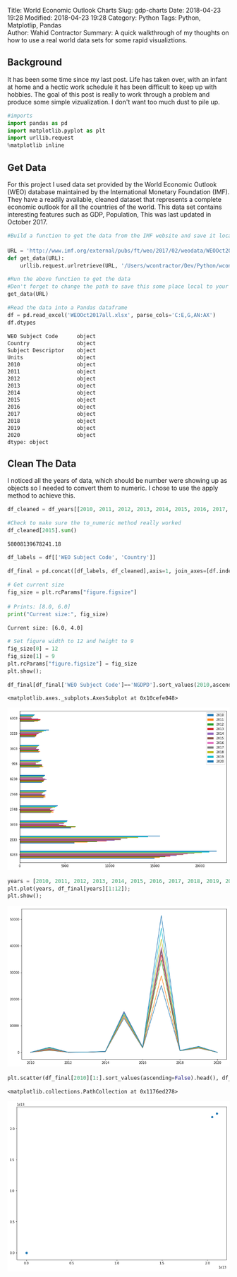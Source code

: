 Title: World Economic Outlook Charts
Slug: gdp-charts
Date: 2018-04-23 19:28 
Modified: 2018-04-23 19:28
Category: Python
Tags: Python, Matplotlip, Pandas   
Author: Wahid Contractor
Summary: A quick walkthrough of my thoughts on how to use a real world data sets for some rapid visualiztions.

## Background
It has been some time since my last post.  Life has taken over, with an infant at home and a hectic work schedule it has been difficult to keep up with hobbies. The goal of this post is really to work through a problem and produce some simple vizualization.  I don't want too much dust to pile up.  


```python
#imports
import pandas as pd
import matplotlib.pyplot as plt
import urllib.request
%matplotlib inline
```

## Get Data
For this project I used data set provided by the World Economic Outlook (WEO) database maintained by the International Monetary Foundation (IMF).  They have a readily available, cleaned dataset that represents a complete economic outlook for all the countries of the world.  This data set contains interesting features such as GDP, Population, This was last updated in October 2017. 


```python
#Build a function to get the data from the IMF website and save it locally

URL = 'http://www.imf.org/external/pubs/ft/weo/2017/02/weodata/WEOOct2017all.xls'
def get_data(URL):
    urllib.request.urlretrieve(URL, '/Users/wcontractor/Dev/Python/wcontractor.github.io.git/notebooks/WEOOct2017all.xls')


```


```python
#Run the above function to get the data
#Don't forget to change the path to save this some place local to your computer!!!!!
get_data(URL)
```


```python
#Read the data into a Pandas dataframe
df = pd.read_excel('WEOOct2017all.xlsx', parse_cols='C:E,G,AN:AX')
df.dtypes
```




    WEO Subject Code      object
    Country               object
    Subject Descriptor    object
    Units                 object
    2010                  object
    2011                  object
    2012                  object
    2013                  object
    2014                  object
    2015                  object
    2016                  object
    2017                  object
    2018                  object
    2019                  object
    2020                  object
    dtype: object



## Clean The Data
I noticed all the years of data, which should be number were showing up as objects so I needed to convert them to numeric.  I chose to use the apply method to achieve this.  


```python
df_cleaned = df_years[[2010, 2011, 2012, 2013, 2014, 2015, 2016, 2017, 2018, 2019, 2020]].apply(pd.to_numeric,errors='coerce')
```


```python
#Check to make sure the to_numeric method really worked
df_cleaned[2015].sum()
```




    58008139678241.18




```python
df_labels = df[['WEO Subject Code', 'Country']]
```


```python
df_final = pd.concat([df_labels, df_cleaned],axis=1, join_axes=[df.index])
```


```python
# Get current size
fig_size = plt.rcParams["figure.figsize"]
 
# Prints: [8.0, 6.0]
print("Current size:", fig_size)
```

    Current size: [6.0, 4.0]



```python
# Set figure width to 12 and height to 9
fig_size[0] = 12
fig_size[1] = 9
plt.rcParams["figure.figsize"] = fig_size
plt.show();
```


```python
df_final[df_final['WEO Subject Code']=='NGDPD'].sort_values(2010,ascending=False).head(10).plot(kind="barh")
```




    <matplotlib.axes._subplots.AxesSubplot at 0x10cefe048>




![png](output_13_1.png)



```python
years = [2010, 2011, 2012, 2013, 2014, 2015, 2016, 2017, 2018, 2019, 2020]
plt.plot(years, df_final[years][1:12]);
plt.show();
```


![png](output_14_0.png)



```python
plt.scatter(df_final[2010][1:].sort_values(ascending=False).head(), df_final[2011][1:].sort_values(ascending=False).head())

```




    <matplotlib.collections.PathCollection at 0x1176ed278>




![png](output_15_1.png)

